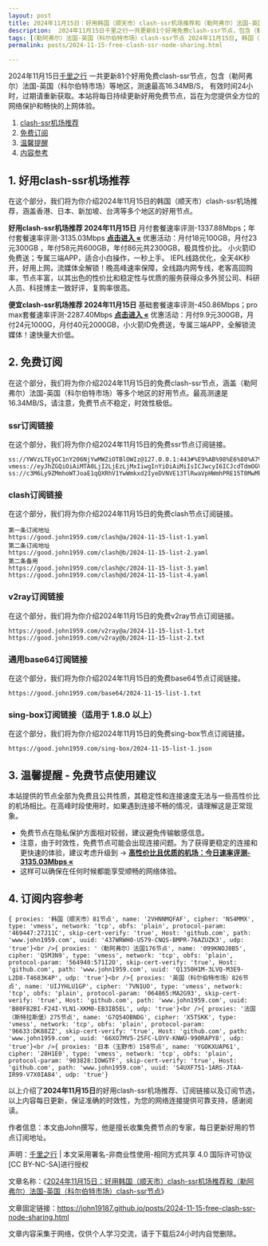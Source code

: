 ```yaml
---
layout: post
title: 2024年11月15日：好用韩国（顺天市）clash-ssr机场推荐和（勒阿弗尔）法国-英国（科尔伯特市场）clash-ssr节点
description:  2024年11月15日千里之行一共更新81个好用免费clash-ssr节点，包含（勒阿弗尔）法国-英国（科尔伯特市场）等地区，测速最高16.34MB/S， 有效时间24小时，过期请重新获取。本站将每日持续更新好用免费节点，旨在为您提供全方位的网络保护和畅快的上网体验
tags: [（勒阿弗尔）法国-英国（科尔伯特市场）clash-ssr节点 2024年11月15日, 韩国（顺天市）好用clash-ssr机场推荐 2024年11月15日]
permalink: posts/2024-11-15-free-clash-ssr-node-sharing.html

---
```



2024年11月15日[千里之行](https://john19187.github.io) 一共更新81个好用免费clash-ssr节点，包含（勒阿弗尔）法国-英国（科尔伯特市场）等地区，测速最高16.34MB/S， 有效时间24小时，过期请重新获取。本站将每日持续更新好用免费节点，旨在为您提供全方位的网络保护和畅快的上网体验。

1. [clash-ssr机场推荐](#1-好用clash-ssr机场推荐)
2. [免费订阅](#2-免费订阅)
3. [温馨提醒](#3-温馨提醒---免费节点使用建议)
4. [内容参考](#4-订阅内容参考)

## 1. 好用clash-ssr机场推荐

在这个部分，我们将为你介绍2024年11月15日的韩国（顺天市）clash-ssr机场推荐，涵盖香港、日本、新加坡、台湾等多个地区的好用节点。

<div class="good cat1"><strong>好用clash-ssr机场推荐 2024年11月15日</strong> 月付套餐速率评测-1337.88Mbps；年付套餐速率评测-3135.03Mbps <strong><a href="https://good.john1959.com/lepl/2024-11-15" target="_blank">点击进入 «</a></strong> 优惠活动：月付18元100GB，月付23元300GB ，年付58元共600GB，年付86元共2300GB，极具性价比。 小火箭ID免费送；专属三端APP，适合小白操作，一秒上手。 IEPL线路优化，全天4K秒开，好用上网，流媒体全解锁！晚高峰速率保障，全线路内网专线，老客高回购率，节点丰富，以其出色的性价比和稳定性与优质的服务获得众多外贸公司、科研人员、科技博主一致好评，复购率很高。</div><div class="good cat2">

<strong>便宜clash-ssr机场推荐 2024年11月15日</strong> 基础套餐速率评测-450.86Mbps；pro max套餐速率评测-2287.40Mbps <strong><a href="https://good.john1959.com/cheap/2024-11-15" target="_blank">点击进入 «</a></strong> 优惠活动：月付9.9元300GB，月付24元1000G，月付40元2000GB，小火箭ID免费送，专属三端APP，全解锁流媒体！速快量大价低。</div>

## 2. 免费订阅

在这个部分，我们将为你介绍2024年11月15日的免费clash-ssr节点，涵盖（勒阿弗尔）法国-英国（科尔伯特市场）等多个地区的好用节点。最高测速是16.34MB/S，请注意，免费节点不稳定，时效性极低。

### ssr订阅链接

在这个部分，我们将为你介绍2024年11月15日的免费ssr节点订阅链接。

```
ss://YWVzLTEyOC1nY206NjYwMWZiOTBlOWIz@127.0.0.1:443#%E9%AB%98%E6%80%A7%E4%BB%B7%E6%AF%94%E6%9C%BA%E5%9C%BA%3Ahttps%3A%2F%2Fkfyun.uk
vmess://eyJhZGQiOiAiMTA0LjI2LjEzLjMxIiwgInYiOiAiMiIsICJwcyI6ICJcdTdmOGVcdTU2ZmQgQ2xvdWRGbGFyZVx1ODI4Mlx1NzBiOSIsICJwb3J0IjogMjA4NiwgImlkIjogImU5ZTNjYzEzLWRiNDgtNGNjMS04YzI0LTc2MjY0MzlhNTMzOSIsICJhaWQiOiAiMCIsICJuZXQiOiAid3MiLCAidHlwZSI6ICIiLCAiaG9zdCI6ICJpcDEuMTc4OTAzNC54eXoiLCAicGF0aCI6ICJnaXRodWIuY29tL0FsdmluOTk5OSIsICJ0bHMiOiAiIn0=
ss://c3M6Ly9ZMmhoWTJoaE1qQXRhV1YwWmkxd2IyeDVNVE13TlRwaVpHWmhPRE15T0MwMk1ESm1MVFJoTm1VdFlqQXdaUzB6T1RObE5ESXhOV0kzTkdZ@free.2apzhfa:31115#9%7C%F0%9F%87%AF%F0%9F%87%B5%E6%97%A5%E6%9C%AC%2003%20%7C%201x%20JP
```

### clash订阅链接

在这个部分，我们将为你介绍2024年11月15日的免费clash节点订阅链接。

```
第一条订阅地址
https://good.john1959.com/clash@a/2024-11-15-list-1.yaml
第二条订阅地址
https://good.john1959.com/clash@b/2024-11-15-list-2.yaml
第二条备用
https://good.john1959.com/clash@c/2024-11-15-list-3.yaml
https://good.john1959.com/clash@d/2024-11-15-list-4.yaml
```

### v2ray订阅链接

在这个部分，我们将为你介绍2024年11月15日的免费v2ray节点订阅链接。

```
https://good.john1959.com/v2ray@a/2024-11-15-list-1.txt
https://good.john1959.com/v2ray@b/2024-11-15-list-2.txt
```

### 通用base64订阅链接

在这个部分，我们将为你介绍2024年11月15日的免费base64节点订阅链接。

```
https://good.john1959.com/base64/2024-11-15-list-1.txt
```

### sing-box订阅链接（适用于 1.8.0 以上）

在这个部分，我们将为你介绍2024年11月15日的免费sing-box节点订阅链接。

```
https://good.john1959.com/sing-box/2024-11-15-list-1.json
```

## 3. 温馨提醒 - 免费节点使用建议

本站提供的节点全部为免费且公共性质，其稳定性和连接速度无法与一些高性价比的机场相比。在高峰时段使用时，如果遇到连接不畅的情况，请理解这是正常现象。

- 免费节点在隐私保护方面相对较弱，建议避免传输敏感信息。
- 注意，由于时效性，免费节点可能会出现连接问题。为了获得更稳定的连接和更快速的体验，建议考虑升级到 → <strong>[高性价比且优质的机场：今日速率评测- 3135.03Mbps «](https://good.john1959.com/lepl/2024-11-15)</strong>
- 这样可以确保在任何时候都能享受顺畅的网络体验。

## 4. 订阅内容参考

```
{ proxies: '韩国（顺天市）81节点', name: '2VHNNMQFAF', cipher: 'NS4MMX', type: 'vmess', network: 'tcp', obfs: 'plain', protocol-param: '469447:27J11C', skip-cert-verify: 'true', Host: 'github.com', path: 'www.john1959.com', uuid: '437WRWH0-U579-CNQS-BMPR-76AZUZK3', udp: 'true'}<br />{ proxies: '（勒阿弗尔）法国176节点', name: '099KNOJ0B5', cipher: 'QSM3N9', type: 'vmess', network: 'tcp', obfs: 'plain', protocol-param: '564940:571I2O', skip-cert-verify: 'true', Host: 'github.com', path: 'www.john1959.com', uuid: 'Q1350H1M-3LVQ-M3E9-L2D8-T4683K4P', udp: 'true'}<br />{ proxies: '英国（科尔伯特市场）826节点', name: 'UIJYHLU1GP', cipher: '7VN1UO', type: 'vmess', network: 'tcp', obfs: 'plain', protocol-param: '064865:MA2G93', skip-cert-verify: 'true', Host: 'github.com', path: 'www.john1959.com', uuid: 'B80F82BI-F24I-YLN1-XKM0-EB3IB5EL', udp: 'true'}<br />{ proxies: '法国（斯特拉斯堡）275节点', name: 'G7Q54OBNDG', cipher: 'X5TSKK', type: 'vmess', network: 'tcp', obfs: 'plain', protocol-param: '96633:DK88ZZ', skip-cert-verify: 'true', Host: 'github.com', path: 'www.john1959.com', uuid: '66XO7MV5-25FC-LOYV-KNWU-990RAPY8', udp: 'true'}<br />{ proxies: '日本（玉野市）158节点', name: 'YGOKXUAP61', cipher: '28H1E0', type: 'vmess', network: 'tcp', obfs: 'plain', protocol-param: '903828:IOWGTF', skip-cert-verify: 'true', Host: 'github.com', path: 'www.john1959.com', uuid: 'S4UXF751-1ARS-JTAA-IR99-V7X0IA84', udp: 'true'}
```

以上介绍了<strong>2024年11月15日</strong>的好用clash-ssr机场推荐、订阅链接以及订阅节选，以上内容每日更新，保证准确的时效性，为您的网络连接提供可靠支持，感谢阅读。

作者信息：本文由John撰写，他是擅长收集免费节点的专家，每日更新好用的节点订阅地址。

声明：[千里之行](https://john19187.github.io) | 本文采用署名-非商业性使用-相同方式共享 4.0 国际许可协议[CC BY-NC-SA]进行授权

文章名称：《[2024年11月15日：好用韩国（顺天市）clash-ssr机场推荐和（勒阿弗尔）法国-英国（科尔伯特市场）clash-ssr节点](https://john19187.github.io/posts/2024-11-15-free-clash-ssr-node-sharing.html)》

文章固定链接：https://john19187.github.io/posts/2024-11-15-free-clash-ssr-node-sharing.html

文章内容采集于网络，仅供个人学习交流，请于下载后24小时内自觉删除。

